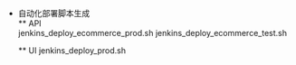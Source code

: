 
* 自动化部署脚本生成   
   ** API  
      jenkins_deploy_ecommerce_prod.sh
      jenkins_deploy_ecommerce_test.sh
      
   ** UI
      jenkins_deploy_prod.sh
   
 
